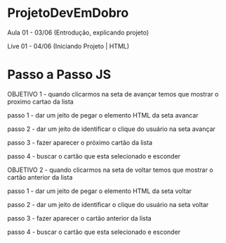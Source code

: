 # ProjetoDevEmDobro
Aula 01 - 03/06 (Entrodução, explicando projeto)

Live 01 - 04/06 (Iniciando Projeto | HTML)

# Passo a Passo JS

OBJETIVO 1 - quando clicarmos na seta de avançar temos que mostrar o proximo 
cartao da lista
  
passo 1 - dar um jeito de pegar o elemento HTML da seta avancar

passo 2 - dar um jeito de identificar o clique do usuário na seta avançar

passo 3 - fazer aparecer o próximo cartão da lista

passo 4 - buscar o cartão que esta selecionado e esconder

OBJETIVO 2 - quando clicarmos na seta de voltar temos que mostrar o cartão 
anterior da lista
  
passo 1 - dar um jeito de pegar o elemento HTML da seta voltar

passo 2 - dar um jeito de identificar o clique do usuário na seta voltar

passo 3 - fazer aparecer o cartão anterior da lista

passo 4 - buscar o cartão que esta selecionado e esconder